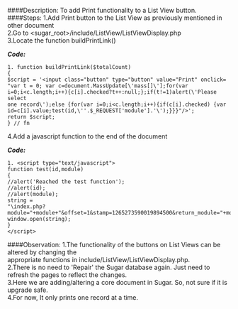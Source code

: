 ####Description:
To add Print functionality to a List View button.
####Steps:
1.Add Print button to the List View as previously mentioned in other document<br />
2.Go to <sugar_root>/include/ListView/ListViewDisplay.php<br />
3.Locate the function buildPrintLink()<br />

**_Code:_**

```
1. function buildPrintLink($totalCount)
{
$script = '<input class="button" type="button" value="Print" onclick=
"var t = 0; var c=document.MassUpdate[\'mass[]\'];for(var
i=0;i<c.length;i++){c[i].checked?t++:null;};if(t!=1)alert(\'Please select
one record\');else {for(var i=0;i<c.length;i++){if(c[i].checked) {var
id=c[i].value;test(id,\''.$_REQUEST['module'].'\');}}}"/>';
return $script;
} // fn

```

4.Add a javascript function to the end of the document

**_Code:_**

```
1. <script type="text/javascript">
function test(id,module)
{
//alert('Reached the test function');
//alert(id);
//alert(module);
string =
"\index.php?module="+module+"&offset=1&stamp=1265273590019894500&return_module="+module+"&action=DetailView&record="+id+"&print=true\,\'printwin\',\'menubar=1,status=0,resizable=1,scrollbars=1,toolbar=0,location=1\'";
window.open(string);
}
</script>

```
####Observation:
1.The functionality of the buttons on List Views can be altered by changing the
 <br /> appropriate functions in include/ListView/ListViewDisplay.php.<br />
2.There is no need to 'Repair' the Sugar database again. Just need to refresh the
pages to reflect the changes.<br />
3.Here we are adding/altering a core document in Sugar. So, not sure if it is upgrade
safe.<br />
4.For now, It only prints one record at a time.



